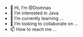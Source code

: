 - 👋 Hi, I’m @Diomnas
- 👀 I’m interested in Java
- 🌱 I’m currently learning ...
- 💞️ I’m looking to collaborate on ...
- 📫 How to reach me ...

<!---
Diomnas/Diomnas is a ✨ special ✨ repository because its `README.md` (this file) appears on your GitHub profile.
You can click the Preview link to take a look at your changes.
--->
